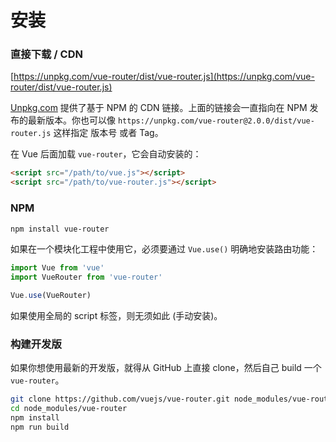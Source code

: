 # 安装

### 直接下载 / CDN

[https://unpkg.com/vue-router/dist/vue-router.js](https://unpkg.com/vue-router/dist/vue-router.js)

<!--email_off-->
[Unpkg.com](https://unpkg.com) 提供了基于 NPM 的 CDN 链接。上面的链接会一直指向在 NPM 发布的最新版本。你也可以像  `https://unpkg.com/vue-router@2.0.0/dist/vue-router.js` 这样指定 版本号 或者 Tag。
<!--/email_off-->

在 Vue 后面加载 `vue-router`，它会自动安装的：

``` html
<script src="/path/to/vue.js"></script>
<script src="/path/to/vue-router.js"></script>
```

### NPM

``` bash
npm install vue-router
```

如果在一个模块化工程中使用它，必须要通过 `Vue.use()` 明确地安装路由功能：

``` js
import Vue from 'vue'
import VueRouter from 'vue-router'

Vue.use(VueRouter)
```

如果使用全局的 script 标签，则无须如此 (手动安装)。

### 构建开发版

如果你想使用最新的开发版，就得从 GitHub 上直接 clone，然后自己 build 一个 `vue-router`。

``` bash
git clone https://github.com/vuejs/vue-router.git node_modules/vue-router
cd node_modules/vue-router
npm install
npm run build
```
